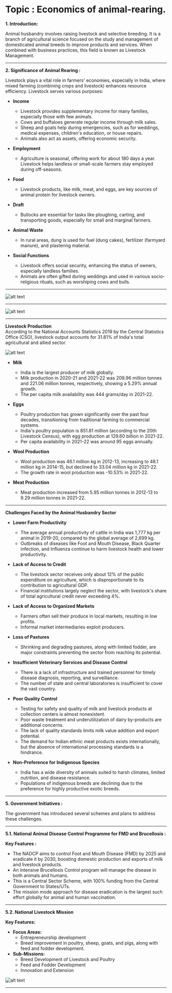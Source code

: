 # Topic : Economics of animal-rearing.

**1. Introduction:**  


Animal husbandry involves raising livestock and selective breeding. It is a branch of agricultural science focused on the study and management of domesticated animal breeds to improve products and services. When combined with business practices, this field is known as Livestock Management.

----

**2. Significance of Animal Rearing :** 


Livestock plays a vital role in farmers' economies, especially in India, where mixed farming (combining crops and livestock) enhances resource efficiency. Livestock serves various purposes:

- **Income**  
  - Livestock provides supplementary income for many families, especially those with few animals.  
  - Cows and buffaloes generate regular income through milk sales.  
  - Sheep and goats help during emergencies, such as for weddings, medical expenses, children's education, or house repairs.  
  - Animals also act as assets, offering economic security.

- **Employment**  
  - Agriculture is seasonal, offering work for about 180 days a year. Livestock helps landless or small-scale farmers stay employed during off-seasons.

- **Food**  
  - Livestock products, like milk, meat, and eggs, are key sources of animal protein for livestock owners.

- **Draft**  
  - Bullocks are essential for tasks like ploughing, carting, and transporting goods, especially for small and marginal farmers.

- **Animal Waste**  
  - In rural areas, dung is used for fuel (dung cakes), fertilizer (farmyard manure), and plastering material.

- **Social Functions**  
  - Livestock offers social security, enhancing the status of owners, especially landless families.  
  - Animals are often gifted during weddings and used in various socio-religious rituals, such as worshiping cows and bulls.


----


![alt text](image-9.png)


----

![alt text](image-10.png)


----


**Livestock Production**  
According to the National Accounts Statistics 2019 by the Central Statistics Office (CSO), livestock output accounts for 31.81% of India's total agricultural and allied sector.

![alt text](image-11.png)


- **Milk**  
  - India is the largest producer of milk globally.  
  - Milk production in 2020-21 and 2021-22 was 209.96 million tonnes and 221.06 million tonnes, respectively, showing a 5.29% annual growth.  
  - The per capita milk availability was 444 grams/day in 2021-22.

- **Eggs**  
  - Poultry production has grown significantly over the past four decades, transitioning from traditional farming to commercial systems.  
  - India's poultry population is 851.81 million (according to the 20th Livestock Census), with egg production at 129.60 billion in 2021-22.  
  - Per capita availability in 2021-22 was around 95 eggs annually.

- **Wool Production**  
  - Wool production was 46.1 million kg in 2012-13, increasing to 48.1 million kg in 2014-15, but declined to 33.04 million kg in 2021-22.  
  - The growth rate in wool production was -10.53% in 2021-22.

- **Meat Production**  
  - Meat production increased from 5.95 million tonnes in 2012-13 to 9.29 million tonnes in 2021-22.


-----


**Challenges Faced by the Animal Husbandry Sector**  

- **Lower Farm Productivity**  
  - The average annual productivity of cattle in India was 1,777 kg per animal in 2019-20, compared to the global average of 2,699 kg.  
  - Outbreaks of diseases like Foot and Mouth Disease, Black Quarter infection, and Influenza continue to harm livestock health and lower productivity.

- **Lack of Access to Credit**  
  - The livestock sector receives only about 12% of the public expenditure on agriculture, which is disproportionate to its contribution to agricultural GDP.  
  - Financial institutions largely neglect the sector, with livestock's share of total agricultural credit never exceeding 4%.

- **Lack of Access to Organized Markets**  
  - Farmers often sell their produce in local markets, resulting in low profits.  
  - Informal market intermediaries exploit producers.

- **Loss of Pastures**  
  - Shrinking and degrading pastures, along with limited fodder, are major constraints preventing the sector from reaching its potential.

- **Insufficient Veterinary Services and Disease Control**  
  - There is a lack of infrastructure and trained personnel for timely disease diagnosis, reporting, and surveillance.  
  - The number of state and central laboratories is insufficient to cover the vast country.

- **Poor Quality Control**  
  - Testing for safety and quality of milk and livestock products at collection centers is almost nonexistent.  
  - Poor waste treatment and underutilization of dairy by-products are additional concerns.  
  - The lack of quality standards limits milk value addition and export potential.  
  - The demand for Indian ethnic meat products exists internationally, but the absence of international processing standards is a hindrance.

- **Non-Preference for Indigenous Species**  
  - India has a wide diversity of animals suited to harsh climates, limited nutrition, and disease resistance.  
  - Populations of indigenous breeds are declining due to the preference for highly productive exotic breeds.


----

**5. Government Initiatives :**


The government has introduced several schemes and plans to address these challenges.

----

**5.1. National Animal Disease Control Programme for FMD and Brucellosis :**  

**Key Features :** 

- The NADCP aims to control Foot and Mouth Disease (FMD) by 2025 and eradicate it by 2030, boosting domestic production and exports of milk and livestock products.  
- An intensive Brucellosis Control program will manage the disease in both animals and humans.  
- This is a Central Sector Scheme, with 100% funding from the Central Government to States/UTs.  
- The mission mode approach for disease eradication is the largest such effort globally for animal and human vaccination.  

----


**5.2. National Livestock Mission**

**Key Features:**

- **Focus Areas:**  
  - Entrepreneurship development  
  - Breed improvement in poultry, sheep, goats, and pigs, along with feed and fodder development.  
- **Sub-Missions:**  
  - Breed Development of Livestock and Poultry  
  - Feed and Fodder Development  
  - Innovation and Extension

![alt text](image-12.png)


-----


